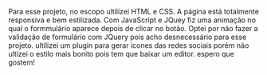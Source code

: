 Para esse projeto, no escopo ultilizei HTML e CSS. A página está totalmente responsiva e bem estilizada.
Com JavaScript e JQuey fiz uma animação no qual o formmulário aparece depois de clicar no botão. Optei por não fazer a validação de formulário com JQuery pois acho desnecessário para esse projeto.
ultilizei um plugin para gerar icones das redes sociais porém não ultizei o estilo mais bonito pois tem que baixar um editor. 
espero que gostem!
